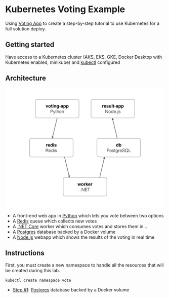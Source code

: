 Kubernetes Voting Example
=========

Using [Voting App](https://github.com/dockersamples/example-voting-app) to create a step-by-step tutorial to use Kubernetes for a full solution deploy.

Getting started
---------------

Have access to a Kubernetes cluster (AKS, EKS, GKE, Docker Desktop with Kubernetes enabled, minikube) and [kubectl](https://kubernetes.io/docs/tasks/tools/install-kubectl/) configured

Architecture
-----

![Architecture diagram](architecture.png)

* A front-end web app in [Python](/vote) which lets you vote between two options
* A [Redis](https://hub.docker.com/_/redis/) queue which collects new votes
* A [.NET Core](/worker/src/Worker) worker which consumes votes and stores them in…
* A [Postgres](https://hub.docker.com/_/postgres/) database backed by a Docker volume
* A [Node.js](/result) webapp which shows the results of the voting in real time

Instructions
-----
First, you must create a new namespace to handle all the resources that will be created during this lab.

```
kubectl create namespace vote
```

- [Step #1](https://github.com/tiberna/k8s-voting-example/blob/step1/step1-instructions.md): [Postgres](https://hub.docker.com/_/postgres/) database backed by a Docker volume
